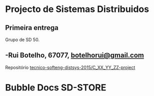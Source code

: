 # Projecto de Sistemas Distribuidos #

## Primeira entrega ##

Grupo de SD 50.

-Rui Botelho, 67077, botelhorui@gmail.com
-

Repositório
[tecnico-softeng-distsys-2015/C_XX_YY_ZZ-project](https://github.com/tecnico-softeng-distsys-2015/C_XX_YY_ZZ-project/)


# Bubble Docs SD-STORE
